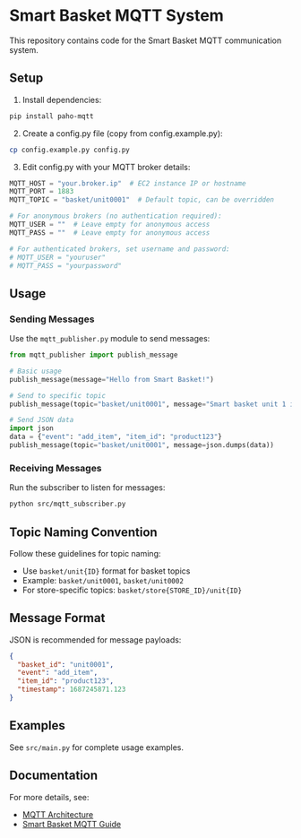 # Smart Basket MQTT System

This repository contains code for the Smart Basket MQTT communication system.

## Setup

1. Install dependencies:
```bash
pip install paho-mqtt
```

2. Create a config.py file (copy from config.example.py):
```bash
cp config.example.py config.py
```

3. Edit config.py with your MQTT broker details:
```python
MQTT_HOST = "your.broker.ip"  # EC2 instance IP or hostname
MQTT_PORT = 1883
MQTT_TOPIC = "basket/unit0001"  # Default topic, can be overridden

# For anonymous brokers (no authentication required):
MQTT_USER = ""  # Leave empty for anonymous access
MQTT_PASS = ""  # Leave empty for anonymous access

# For authenticated brokers, set username and password:
# MQTT_USER = "youruser"
# MQTT_PASS = "yourpassword"
```

## Usage

### Sending Messages

Use the `mqtt_publisher.py` module to send messages:

```python
from mqtt_publisher import publish_message

# Basic usage
publish_message(message="Hello from Smart Basket!")

# Send to specific topic
publish_message(topic="basket/unit0001", message="Smart basket unit 1 is active")

# Send JSON data
import json
data = {"event": "add_item", "item_id": "product123"}
publish_message(topic="basket/unit0001", message=json.dumps(data))
```

### Receiving Messages

Run the subscriber to listen for messages:

```bash
python src/mqtt_subscriber.py
```

## Topic Naming Convention

Follow these guidelines for topic naming:

- Use `basket/unit{ID}` format for basket topics
- Example: `basket/unit0001`, `basket/unit0002`
- For store-specific topics: `basket/store{STORE_ID}/unit{ID}`

## Message Format

JSON is recommended for message payloads:

```json
{
  "basket_id": "unit0001",
  "event": "add_item",
  "item_id": "product123",
  "timestamp": 1687245871.123
}
```

## Examples

See `src/main.py` for complete usage examples.

## Documentation

For more details, see:
- [MQTT Architecture](docs/mqtt_architecture.md)
- [Smart Basket MQTT Guide](docs/sobi_mqtt_guide.md) 